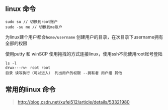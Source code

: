 ## linux 命令

```shell
sudo su // 切换到root账户
sudo -su me // 切换到me账户
```

为linux建个用户都会`home/username` 创建用户的目录，在次目录下username拥有全部的权限

使用putty 和 winSCP 使用拖拽的方式连接linux，使用ssh不能使用root账号登陆

```shell
ls -l
drwx---rw- root root
目录 读写执行（可以进入） 列出用户的权限 --拥有者 用户组 其他
```
## 常用的linux 命令

> http://blog.csdn.net/xufei512/article/details/53321980


